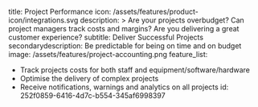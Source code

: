 title: Project Performance
icon: /assets/features/product-icon/integrations.svg
description: >
  Are your projects overbudget? Can project managers track costs and margins? Are you delivering a
  great customer experience?
subtitle: Deliver Successful Projects
secondarydescription: Be predictable for being on time and on budget
image: /assets/features/project-accounting.png
feature_list:
  - Track projects costs for both staff and equipment/software/hardware
  - Optimise the delivery of complex projects
  - Receive notifications, warnings and analytics on all projects
id: 252f0859-6416-4d7c-b554-345af6998397
